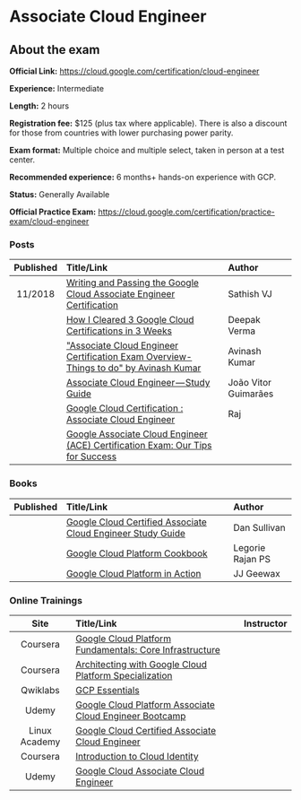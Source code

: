 # Associate Cloud Engineer 	

## About the exam
**Official Link:** https://cloud.google.com/certification/cloud-engineer

**Experience:** Intermediate

**Length:** 2 hours

**Registration fee:** $125 (plus tax where applicable). There is also a discount for those from countries with lower purchasing power parity.

**Exam format:** Multiple choice and multiple select, taken in person at a test center.

**Recommended experience:** 6 months+ hands-on experience with GCP.

**Status:** Generally Available

**Official Practice Exam:** https://cloud.google.com/certification/practice-exam/cloud-engineer

### Posts
| Published | Title/Link | Author |
| :---:         |     :---      |          :--- |
| 11/2018 | [Writing and Passing the Google Cloud Associate Engineer Certification](https://medium.com/@sathishvj/writing-and-passing-the-google-cloud-associate-engineer-certification-a60c2f6d99c2) | Sathish VJ |
| | [How I Cleared 3 Google Cloud Certifications in 3 Weeks](https://medium.com/@yesdeepakverma/how-i-cleared-all-3-google-cloud-certifications-in-3-weeks-f5591aa22572) | Deepak Verma | 
| | ["Associate Cloud Engineer Certification Exam Overview- Things to do" by Avinash Kumar](https://medium.com/@achilleslinux/associate-cloud-engineer-certification-exam-overview-things-to-do-466c7b9a2885) | Avinash Kumar |
| | [Associate Cloud Engineer — Study Guide](https://medium.com/@joaovitor/associate-cloud-engineer-study-guide-cf7e74da1bb6) | João Vitor Guimarães |
| | [Google Cloud Certification : Associate Cloud Engineer](https://medium.com/devopslinks/google-cloud-certification-associate-cloud-engineer-dc25765a23e2) | Raj |
| | [Google Associate Cloud Engineer (ACE) Certification Exam: Our Tips for Success](https://www.mobilise.cloud/blog/google-associate-cloud-engineer-exam) | | 

### Books
| Published | Title/Link | Author |
| :---:         |     :---      |          :--- |
| | [Google Cloud Certified Associate Cloud Engineer Study Guide](https://www.amazon.com/Google-Cloud-Certified-Associate-Engineer/dp/1119564417) | Dan Sullivan |
| | [Google Cloud Platform Cookbook](https://www.amazon.com/Google-Cloud-Platform-Cookbook-applications/dp/1788291999/) | Legorie Rajan PS |
| | [Google Cloud Platform in Action](https://www.amazon.com/Google-Cloud-Platform-Action-Geewax/dp/1617293520/) | JJ Geewax |

### Online Trainings
| Site | Title/Link | Instructor |
| :---:         |     :---      |          :--- |
| Coursera | [Google Cloud Platform Fundamentals: Core Infrastructure](https://www.coursera.org/learn/gcp-fundamentals) | |
| Coursera | [Architecting with Google Cloud Platform Specialization](https://www.coursera.org/specializations/gcp-architecture) | |
| Qwiklabs | [GCP Essentials](https://google.qwiklabs.com/quests/23) | |
| Udemy | [Google Cloud Platform Associate Cloud Engineer Bootcamp](https://www.udemy.com/google-cloud-platform-associate-cloud-engineer-bootcamp/) | |
| Linux Academy | [Google Cloud Certified Associate Cloud Engineer](https://linuxacademy.com/google-cloud-platform/training/course/name/google-cloud-certified-associate-cloud-engineer) | |
| Coursera | [Introduction to Cloud Identity](https://www.coursera.org/learn/cloud-identity) | |
| Udemy | [Google Cloud Associate Cloud Engineer](https://www.udemy.com/google-certified-associate-cloud-engineer/?couponCode=GCPFREELY) | |


